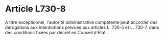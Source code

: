 # Article L730-8

A titre exceptionnel, l'autorité administrative compétente peut accorder des dérogations aux interdictions prévues aux articles L. 730-5 et L. 730-7, dans des conditions fixées par décret en Conseil d'Etat.